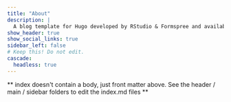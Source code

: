 ```yaml
---
title: "About"
description: |
  A blog template for Hugo developed by RStudio & Formspree and available for free.
show_header: true
show_social_links: true
sidebar_left: false
# Keep this! Do not edit.
cascade:
  headless: true
---
```


** index doesn't contain a body, just front matter above.
See the header / main / sidebar folders to edit the index.md files **
